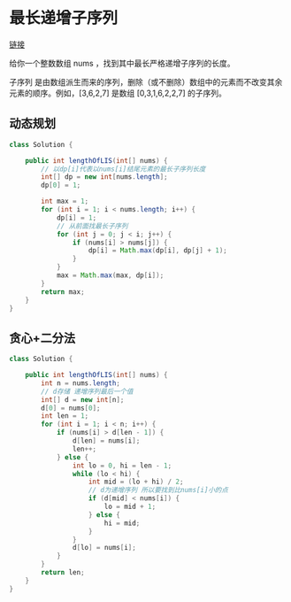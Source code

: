 # 最长递增子序列

[链接](https://leetcode.cn/problems/longest-increasing-subsequence/)

给你一个整数数组 nums ，找到其中最长严格递增子序列的长度。

子序列 是由数组派生而来的序列，删除（或不删除）数组中的元素而不改变其余元素的顺序。例如，[3,6,2,7] 是数组 [0,3,1,6,2,2,7] 的子序列。

## 动态规划

```java
class Solution {

    public int lengthOfLIS(int[] nums) {
        // 以dp[i]代表以nums[i]结尾元素的最长子序列长度
        int[] dp = new int[nums.length];
        dp[0] = 1;

        int max = 1;
        for (int i = 1; i < nums.length; i++) {
            dp[i] = 1;
            // 从前面找最长子序列
            for (int j = 0; j < i; j++) {
                if (nums[i] > nums[j]) {
                    dp[i] = Math.max(dp[i], dp[j] + 1);
                }
            }
            max = Math.max(max, dp[i]);
        }
        return max;
    }
}

```

## 贪心+二分法

```java
class Solution {

    public int lengthOfLIS(int[] nums) {
        int n = nums.length;
        // d存储 递增序列最后一个值
        int[] d = new int[n];
        d[0] = nums[0];
        int len = 1;
        for (int i = 1; i < n; i++) {
            if (nums[i] > d[len - 1]) {
                d[len] = nums[i];
                len++;
            } else {
                int lo = 0, hi = len - 1;
                while (lo < hi) {
                    int mid = (lo + hi) / 2;
                    // d为递增序列 所以要找到比nums[i]小的点
                    if (d[mid] < nums[i]) {
                        lo = mid + 1;
                    } else {
                        hi = mid;
                    }
                }
                d[lo] = nums[i];
            }
        }
        return len;
    }
}

```
